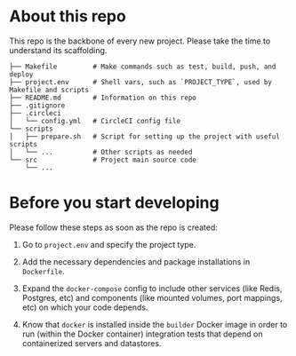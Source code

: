 # About this repo
This repo is the backbone of every new project. Please take the time to understand its scaffolding.

```
├── Makefile         # Make commands such as test, build, push, and deploy
├── project.env      # Shell vars, such as `PROJECT_TYPE`, used by Makefile and scripts
├── README.md        # Information on this repo
├── .gitignore
├── .circleci
│   └── config.yml   # CircleCI config file
└── scripts
│   ├── prepare.sh   # Script for setting up the project with useful scripts
│   └── ...          # Other scripts as needed
└── src              # Project main source code
    └── ...
```

# Before you start developing
Please follow these steps as soon as the repo is created:

1. Go to `project.env` and specify the project type.

1. Add the necessary dependencies and package installations in `Dockerfile`.

1. Expand the `docker-compose` config to include other services (like Redis, Postgres, etc) and components (like mounted volumes, port mappings, etc) on which your code depends.

1. Know that `docker` is installed inside the `builder` Docker image in order to run (within the Docker container) integration tests that depend on containerized servers and datastores.
